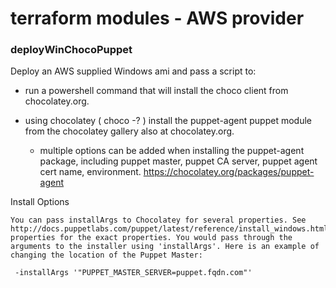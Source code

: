 # terraform modules -  AWS provider

### deployWinChocoPuppet

Deploy an AWS supplied Windows ami and pass a script to:

 - run a powershell command that will install the choco client from chocolatey.org.

 - using chocolatey ( choco -? ) install the puppet-agent puppet module from the chocolatey gallery also at chocolatey.org.
   - multiple options can be added when installing the puppet-agent package, including puppet master, puppet CA server, puppet agent cert name, environment. 
     https://chocolatey.org/packages/puppet-agent   
   

  Install Options

    You can pass installArgs to Chocolatey for several properties. See http://docs.puppetlabs.com/puppet/latest/reference/install_windows.html#msi-properties for the exact properties. You would pass through the arguments to the installer using 'installArgs'. Here is an example of changing the location of the Puppet Master:

     -installArgs '"PUPPET_MASTER_SERVER=puppet.fqdn.com"'
 



